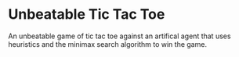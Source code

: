 # Unbeatable Tic Tac Toe
An unbeatable game of tic tac toe against an artifical agent that uses heuristics and the minimax search algorithm to win the game. 
